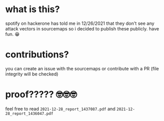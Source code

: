 # what is this?
spotify on hackerone has told me in 12/26/2021 that they don't see any attack vectors in sourcemaps so i decided to publish these publicly.
have fun. 😁

# contributions?
you can create an issue with the sourcemaps or contribute with a PR (file integrity will be checked)

# proof????? 🤓🤓🤓
feel free to read `2021-12-28_report_1437087.pdf` and `2021-12-28_report_1436047.pdf`
